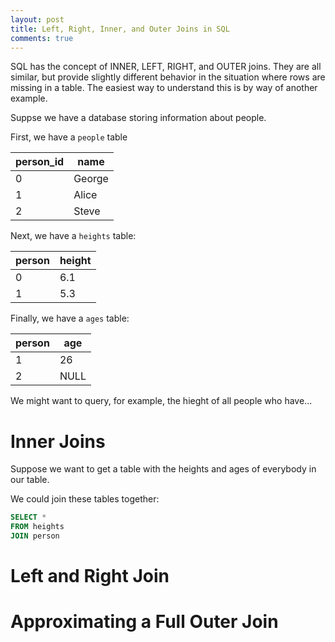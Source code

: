 ```yaml
---
layout: post
title: Left, Right, Inner, and Outer Joins in SQL
comments: true
---
```


SQL has the concept of INNER, LEFT, RIGHT, and OUTER joins.
They are all similar, but provide slightly different behavior
in the situation where rows are missing in a table.
The easiest way to understand this is by way of another example.

Suppse we have a database storing information about people.

First, we have a `people` table

| person_id |   name |
| --------- | ------ |
|         0 | George |
|         1 |  Alice |
|         2 |  Steve |

Next, we have a `heights` table:

|  person | height |
| ------- | ------ |
|       0 |    6.1 |
|       1 |    5.3 |

Finally, we have a `ages` table:

|  person |    age |
| ------- | ------ |
|       1 |     26 |
|       2 |   NULL |

We might want to query, for example,
the hieght of all people who have...

# Inner Joins

Suppose we want to get a table with
the heights and ages of everybody
in our table.

We could join these tables together:

```sql
SELECT *
FROM heights
JOIN person
```

# Left and Right Join

# Approximating a Full Outer Join







